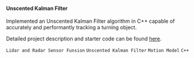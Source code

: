 #### Unscented Kalman Filter ####

Implemented an Unscented Kalman Filter algorithm in C++ capable of accurately and performantly tracking a turning object.

Detailed project description and starter code can be found [here](https://github.com/udacity/CarND-Unscented-Kalman-Filter-Project).

`Lidar and Radar Sensor Funsion` `Unscented Kalman Filter` `Motion Model` `C++`